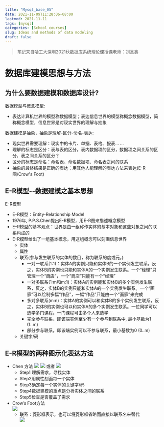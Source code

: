 ```yaml
---
title: "Mysql_base_05"
date: 2021-11-09T11:28:06+08:00
lastmod: 2021-11-11
tags: [mysql]
categories: [School courses]
slug: Ideas and methods of data modeling
draft: false
---
```

> 笔记来自哈工大深圳2021秋数据库系统理论课授课老师：刘圣鑫

# 数据库建模思想与方法
## 为什么要数据建模和数据库设计?
数据模型与概念模型:
* 表达计算机世界的模型称数据模型；表达信息世界的模型称概念数据模型，简称概念模型，信息世界是对现实世界的理解与抽象

数据建模是抽象，抽象是理解-区分-命名-表达:
* 现实世界需要理解：现实中的卡片、单据、表格、报表… …
* 理解的标志是区分：表与表的区分，表内数据项的区分，数据项之间关系的区分，表之间关系的区分？
* 区分的标志是命名：命名表、命名数据项、命名表之间的联系
* 抽象的最终结果是正确的表达：用其他人能理解的表达方法来表达(E-R图/Crow's Foot)
## E-R模型--数据建模之基本思想
E-R模型
* E-R模型：Entity-Relationship Model
* 1976年, P.P.S.Chen提出E-R模型，用E-R图来描述概念模型
* E-R模型的基本观点：世界是由一组称作实体的基本对象和这些对象之间的联系构成的
* E-R模型给出了一组基本概念，用这组概念可以刻画信息世界
    * 实体
    * 属性
    * 联系(参与发生联系的实体的数目，称为联系的度或元。)
        * 一对一联系(1:1)：实体A的实例只能和实体B的一个实例发生联系，反之，实体B的实例也只能和实体A的一个实例发生联系。一个“经理”只管理一个“商店”，一个“商店”只能有一个“经理”
        * 一对多联系(1:m和m:1)：实体A的实例能和实体B的多个实例发生联系，反之，实体B的实例只能和实体A的一个实例发生联系。一个“画家”可以绘制多幅“作品”，一幅“作品”只能由一个“画家”来完成
        * 多对多联系(m:n)：实体A的实例可以和实体B的多个实例发生联系，反之，实体B的实例也可以和实体A的多个实例发生联系。一位同学可以选学多门课程，一门课程可由多个人来选学
        * 完全参与联系，即该端实例至少有一个参与到联系中, 最小基数为1 (1..m)
        * 部分参与联系，即该端实例可以不参与联系，最小基数为0 (0..m)
    * 关键字/码


## E-R模型的两种图示化表达方法
* Chen 方法
    ![](https://raw.githubusercontent.com/QizhengZou/Drawing_bed/main/20211111095426.png)
    ![](https://raw.githubusercontent.com/QizhengZou/Drawing_bed/main/20211111095753.png)
    或者
    ![](https://raw.githubusercontent.com/QizhengZou/Drawing_bed/main/20211111095922.png)
    * Step1 理解需求，寻找实体
    * Step2用属性刻画每一个实体
    * Step3确定每一个实体的关键字/码
    * Step4数据建模的重点是分析实体之间的联系
    * Step5检查是否覆盖了需求
* Crow’s Foot方法    
        ![](https://raw.githubusercontent.com/QizhengZou/Drawing_bed/main/20211111100746.png)
    * 联系：菱形框表示，也可以将菱形框省略而直接以联系名来替代    
    ![](https://raw.githubusercontent.com/QizhengZou/Drawing_bed/main/20211111101103.png)


